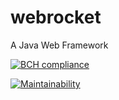 # webrocket
A Java Web Framework

[![BCH compliance](https://bettercodehub.com/edge/badge/andersonfonseka/webrocket?branch=main)](https://bettercodehub.com/)

[![Maintainability](https://api.codeclimate.com/v1/badges/26b42530a23a30a711de/maintainability)](https://codeclimate.com/github/andersonfonseka/webrocket/maintainability)